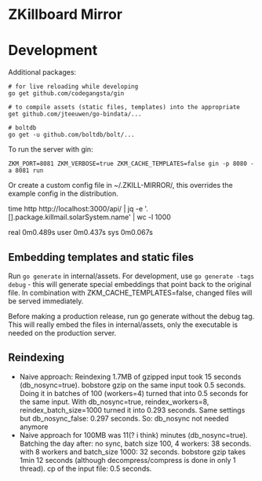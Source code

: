 ZKillboard Mirror
=================

Development
===========

Additional packages:

    # for live reloading while developing
    go get github.com/codegangsta/gin

    # to compile assets (static files, templates) into the appropriate
    get github.com/jteeuwen/go-bindata/...

    # boltdb
    go get -u github.com/boltdb/bolt/...


To run the server with gin:

    ZKM_PORT=8081 ZKM_VERBOSE=true ZKM_CACHE_TEMPLATES=false gin -p 8080 -a 8081 run

Or create a custom config file in ~/.ZKILL-MIRROR/, this overrides the
example config in the distribution.

  time http http://localhost:3000/api/ | jq -e '.[].package.killmail.solarSystem.name' | wc -l
  1000

  real	0m0.489s
  user	0m0.437s
  sys	0m0.067s

Embedding templates and static files
------------------------------------

Run `go generate` in
internal/assets.  For development, use `go generate -tags debug` -
this will generate special embeddings that point back to the original file.
In combination with ZKM_CACHE_TEMPLATES=false, changed files will be
served immediately.

Before making a production release, run go generate without the debug tag.
This will really embed the files in internal/assets, only the executable
is needed on the production server.


Reindexing
----------

* Naive approach: Reindexing 1.7MB of gzipped input took 15 seconds (db_nosync=true).
  bobstore gzip on the same input took 0.5 seconds. Doing it in batches of 100 (workers=4)
  turned that into 0.5 seconds for the same input.  With db_nosync=true, reindex_workers=8,
  reindex_batch_size=1000 turned it into 0.293 seconds.  Same settings but db_nosync_false:
  0.297 seconds.  So: db_nosync not needed anymore
* Naive approach for 100MB was 11(? i think) minutes (db_nosync=true). Batching the day after:
  no sync, batch size 100, 4 workers: 38 seconds.  with 8 workers and batch_size 1000: 32 seconds.
  bobstore gzip takes 1min 12 seconds (although decompress/compress is done in only 1 thread).
  cp of the input file: 0.5 seconds.
